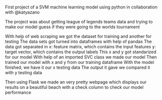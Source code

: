 First project of a SVM machine learning model using python in collaboration with @katyazano

The project was about getting league of legends teams data and trying to make our model guess if they were going to the worlds tournament

With help of web scraping we got the dataset for training and another for testing
The data sets got turned into dataframes with help of pandas
The data got separated in
  x: feature matrix, which contains the input features 
  y: target vector, which contains the output labels
This x and y got standarized for our model
With help of an imported SVC class we made our model
Then trained our model with x and y from our training dataframe
With the model finished, we have it our x testing data 
The output it gave we compared it with y testing data

Then using Flask we made an very pretty webpage which displays our results on a beautiful beach with a check column to check our model performance 

